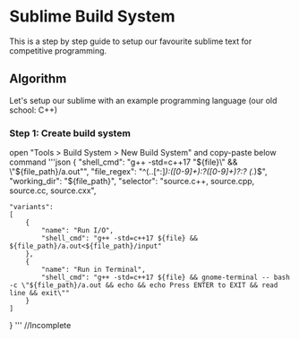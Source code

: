 # Sublime Build System
This is a step by step guide to setup our favourite sublime text for competitive programming.

## Algorithm
Let's setup our sublime with an example programming language (our old school: C++)
### Step 1: Create build system
open "Tools > Build System > New Build System" and copy-paste below command
'''json
{
	"shell_cmd": "g++ -std=c++17 \"${file}\" && \"${file_path}/a.out\"",
	"file_regex": "^(..[^:]*):([0-9]+):?([0-9]+)?:? (.*)$",
	"working_dir": "${file_path}",
	"selector": "source.c++, source.cpp, source.cc, source.cxx",

	"variants":
	[
		{
			"name": "Run I/O",
			"shell_cmd": "g++ -std=c++17 ${file} && ${file_path}/a.out<${file_path}/input"
		},
		{
			"name": "Run in Terminal",
			"shell_cmd": "g++ -std=c++17 ${file} && gnome-terminal -- bash -c \"${file_path}/a.out && echo && echo Press ENTER to EXIT && read line && exit\""
		}
	]
}
'''
//Incomplete

